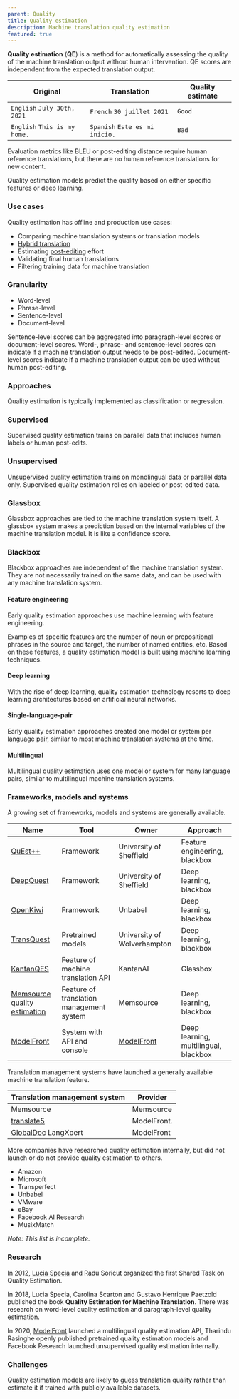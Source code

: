 ```yaml
---
parent: Quality
title: Quality estimation
description: Machine translation quality estimation
featured: true
---
```


**Quality estimation** (**QE**) is a method for automatically assessing the quality of the machine translation output without human intervention. QE scores are independent from the expected translation output.

| Original                     | Translation                    | Quality estimate     |
| -----------------------------| -------------------------------| ---------------------|
| `English` `July 30th, 2021`  | `French` `30 juillet 2021`     | `Good`               |
| `English` `This is my home.` | `Spanish` `Este es mi inicio.` | `Bad`                |

Evaluation metrics like BLEU or post-editing distance require human reference translations, but there are no human reference translations for new content.

Quality estimation models predict the quality based on either specific features or deep learning.


### Use cases

Quality estimation has offline and production use cases:

* Comparing machine translation systems or translation models
* [Hybrid translation](/workflows/hybrid-translation.md)
* Estimating [post-editing](/workflows/post-editing.md) effort
* Validating final human translations
* Filtering training data for machine translation

### Granularity

* Word-level
* Phrase-level
* Sentence-level
* Document-level

Sentence-level scores can be aggregated into paragraph-level scores or document-level scores. Word-, phrase- and sentence-level scores can indicate if a machine translation output needs to be post-edited. Document-level scores indicate if a machine translation output can be used without human post-editing.

### Approaches

Quality estimation is typically implemented as classification or regression.

### Supervised
Supervised quality estimation trains on parallel data that includes human labels or human post-edits.

### Unsupervised
Unsupervised quality estimation trains on monolingual data or parallel data only. Supervised quality estimation relies on labeled or post-edited data.

### Glassbox
Glassbox approaches are tied to the machine translation system itself.  A glassbox system makes a prediction based on the internal variables of the machine translation model.  It is like a confidence score.

### Blackbox
Blackbox approaches are independent of the machine translation system.  They are not necessarily trained on the same data, and can be used with any machine translation system.

#### Feature engineering
Early quality estimation approaches use machine learning with feature engineering.

Examples of specific features are the number of noun or prepositional phrases in the source and target, the number of named entities, etc. Based on these features, a quality estimation model is built using machine learning techniques.

#### Deep learning
With the rise of deep learning, quality estimation technology resorts to deep learning architectures based on artificial neural networks.

#### Single-language-pair
Early quality estimation approaches created one model or system per language pair, similar to most machine translation systems at the time.

#### Multilingual
Multilingual quality estimation uses one model or system for many language pairs, similar to multilingual machine translation systems.


### Frameworks, models and systems

A growing set of frameworks, models and systems are generally available.

| Name       | Tool                                     | Owner                       | Approach
| ---------- | ---------------------------------------- | --------------------------- | --------------------------- |
| [QuEst++](https://www.quest.dcs.shef.ac.uk/) | Framework                                | University of Sheffield     | Feature engineering, blackbox |
| [DeepQuest](https://github.com/sheffieldnlp/deepQuest) | Framework                                | University of Sheffield     | Deep learning, blackbox     |
| [OpenKiwi](https://github.com/Unbabel/OpenKiwi) | Framework                                | Unbabel                     | Deep learning, blackbox     |
| [TransQuest](https://github.com/TharinduDR/TransQuest) | Pretrained models | University of Wolverhampton | Deep learning, blackbox     |
| [KantanQES](https://www.kantanai.io/kantanqes-home/) | Feature of machine translation API       | KantanAI                    | Glassbox                    |
| [Memsource quality estimation](https://www.memsource.com/features/translation-quality-estimation/)  | Feature of translation management system | Memsource | Deep learning, blackbox    |
| [ModelFront](https://modelfront.com) | System with API and console | [ModelFront](/industry/companies.md#modelfront) | Deep learning, multilingual, blackbox |


Translation management systems have launched a generally available machine translation feature.

| Translation management system | Provider                   |
| ----------------------------- | ---------------------------|
| Memsource | Memsource |
| [translate5](https://translate5.net) | ModelFront.         |
| [GlobalDoc](https://globaldoc.com) LangXpert | ModelFront  |

More companies have researched quality estimation internally, but did not launch or do not provide quality estimation to others.
- Amazon
- Microsoft
- Transperfect
- Unbabel
- VMware
- eBay
- Facebook AI Research
- MusixMatch

*Note: This list is incomplete.*

### Research

In 2012, [Lucia Specia](/people/lucia-specia.md) and Radu Soricut organized the first Shared Task on Quality Estimation.

In 2018, Lucia Specia, Carolina Scarton and Gustavo Henrique Paetzold published the book **Quality Estimation for Machine Translation**. There was research on word-level quality estimation and paragraph-level quality estimation.

In 2020, [ModelFront](/industry/companies.md#modelfront) launched a multilingual quality estimation API, Tharindu Rasinghe openly published pretrained quality estimation models and Facebook Research launched unsupervised quality estimation internally.

### Challenges

Quality estimation models are likely to guess translation quality rather than estimate it if trained with publicly available datasets.



